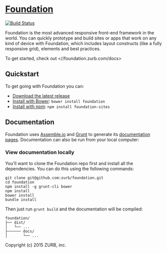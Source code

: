 # [Foundation](//foundation.zurb.com)

[![Build Status](https://travis-ci.org/zurb/foundation.svg)](https://travis-ci.org/zurb/foundation)


Foundation is the most advanced responsive front-end framework in the world. You can quickly prototype and build sites or apps that work on any kind of device with Foundation, which includes layout constructs (like a fully responsive grid), elements and best practices.

To get started, check out <//foundation.zurb.com/docs>


## Quickstart

To get going with Foundation you can:

  * [Download the latest release](//foundation.zurb.com/develop/download.html)
  * [Install with Bower](//bower.io): `bower install foundation`
  * [Install with npm](//npmjs.com): `npm install foundation-sites`

## Documentation

Foundation uses [Assemble.io](//assemble.io) and [Grunt](//gruntjs.com/) to generate its [documentation pages](//foundation.zurb.com/docs). Documentation can also be run from your local computer:

### View documentation locally

You'll want to clone the Foundation repo first and install all the dependencies. You can do this using the following commands:

```
git clone git@github.com:zurb/foundation.git
cd foundation
npm install -g grunt-cli bower
npm install
bower install
bundle install
```

Then just run `grunt build` and the documentation will be compiled:

```
foundation/
├── dist/
│   └── ...
├────── docs/
│       └── ...
```

Copyright (c) 2015 ZURB, inc.
